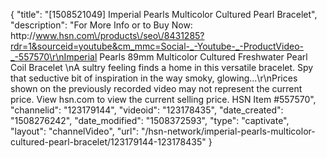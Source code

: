 {
    "title": "[1508521049] Imperial Pearls Multicolor Cultured Pearl Bracelet",
    "description": "For More Info or to Buy Now: http:\/\/www.hsn.com\/products\/seo\/8431285?rdr=1&sourceid=youtube&cm_mmc=Social-_-Youtube-_-ProductVideo-_-557570\r\nImperial Pearls 89mm Multicolor Cultured Freshwater Pearl Coil Bracelet \nA sultry feeling finds a home in this versatile bracelet. Spy that seductive bit of inspiration in the way smoky, glowing...\r\nPrices shown on the previously recorded video may not represent the current price.  View hsn.com to view the current selling price. HSN Item #557570",
    "channelid": "123179144",
    "videoid": "123178435",
    "date_created": "1508276242",
    "date_modified": "1508372593",
    "type": "captivate",
    "layout": "channelVideo",
    "url": "\/hsn-network\/imperial-pearls-multicolor-cultured-pearl-bracelet\/123179144-123178435"
}